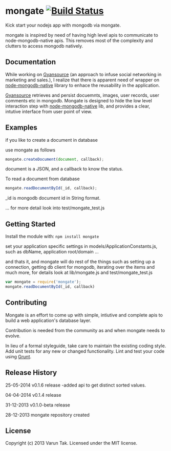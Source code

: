 # mongate [![Build Status](https://secure.travis-ci.org/varuntaak/mongate.png?branch=master)](http://travis-ci.org/varuntaak/mongate)

Kick start your nodejs app with mongodb via mongate.

mongate is inspired by need of having high level apis to communicate to node-mongodb-native apis. This removes most of the complexity and clutters to access mongodb natively.


## Documentation

While working on [Gyansource](http://gyansource.com) (an approach to infuse social networking in marketing and sales.), I realize that there is apparent need of wrapper on [node-mongodb-native](https://github.com/mongodb/node-mongodb-native) library to enhace the reusability in the application.

[Gyansource](http://gyansource.com) retrieves and persist docuemnts, images, user records, user comments etc in mongodb. Mongate is designed to hide the low level interaction step with [node-mongodb-native](https://github.com/mongodb/node-mongodb-native) lib, and provides a clear, intutive interface from user point of view.


## Examples

if you like to create a document in database 

use mongate as follows 

```javascript
mongate.createDocument(document, callback);
```
document is a JSON, and a callback to know the status. 

To read a document from database

```javascript
mongate.readDocumentById(_id, callback);
```
_id is mongodb document id in String format.

... for more detail look into test/mongate_test.js

## Getting Started
Install the module with: `npm install mongate`

set your application specific settings in models/ApplicationConstants.js, such as dbName, application root/domain ...

and thats it, and mongate will do rest of the things such as setting up a connection, getting db client for mongodb, iterating over the items and much more, for details look at lib/mongate.js and test/mongate_test.js

```javascript
var mongate = require('mongate');
mongate.readDocumentById(_id, callback)
```

## Contributing
Mongate is an effort to come up with simple, intiutive and complete apis to build a web application's database layer.

Contribution is needed from the community as and when mongate needs to evolve.

In lieu of a formal styleguide, take care to maintain the existing coding style. Add unit tests for any new or changed functionality. Lint and test your code using [Grunt](http://gruntjs.com/).

## Release History

25-05-2014  v0.1.6 release
	-added api to get distinct sorted values.

04-04-2014  v0.1.4 release

31-12-2013  v0.1.0-beta release

28-12-2013  mongate repository created

## License
Copyright (c) 2013 Varun Tak. Licensed under the MIT license.
